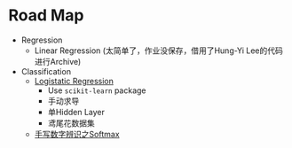 # Road Map
* Regression
  * Linear Regression (太简单了，作业没保存，借用了Hung-Yi Lee的代码进行Archive)
* Classification
  * [Logistatic Regression](https://github.com/Jackjun724/ml_roadmap/blob/main/Classification/logistic_regression.py)
     * Use `scikit-learn` package
     * 手动求导
     * 单Hidden Layer
     * 鸢尾花数据集
  * [手写数字辨识之Softmax](https://www.baidu.com)
